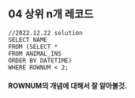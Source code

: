 ## 04 상위 n개 레코드

```oracle
//2022.12.22 solution
SELECT NAME
FROM (SELECT * 
FROM ANIMAL_INS 
ORDER BY DATETIME) 
WHERE ROWNUM < 2;
```

#### ROWNUM의 개념에 대해서 잘 알아볼것.
